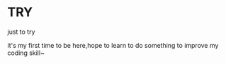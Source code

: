 # TRY
just to try

it's my first time to be here,hope to learn to do something to improve my coding skill~
